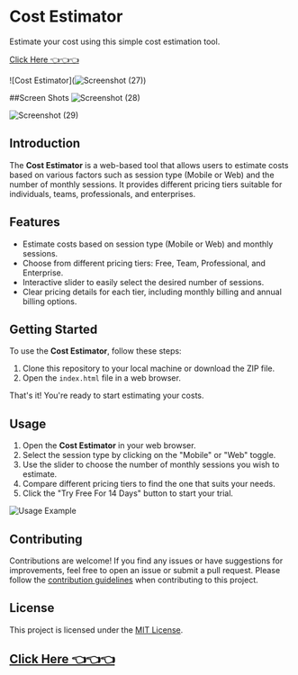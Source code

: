 
# Cost Estimator

Estimate your cost using this simple cost estimation tool.

[Click Here 👈👈👈](https://saurabhalagdeve.github.io/Cost-Estimator-Responsive/)

![Cost Estimator](![Screenshot (27)](https://github.com/saurabhalagdeve/Cost-Estimator-Responsive/assets/127332934/0f014a53-48a1-45b2-83aa-c0cacf53896d))

##Screen Shots
![Screenshot (28)](https://github.com/saurabhalagdeve/Cost-Estimator-Responsive/assets/127332934/3ab6384b-0a14-493a-88a9-c1b9bd22a6fe)

![Screenshot (29)](https://github.com/saurabhalagdeve/Cost-Estimator-Responsive/assets/127332934/e16a9c8c-fbfe-4736-bb9b-77af726a13f2)



## Introduction


The **Cost Estimator** is a web-based tool that allows users to estimate costs based on various factors such as session type (Mobile or Web) and the number of monthly sessions. It provides different pricing tiers suitable for individuals, teams, professionals, and enterprises.

## Features

- Estimate costs based on session type (Mobile or Web) and monthly sessions.
- Choose from different pricing tiers: Free, Team, Professional, and Enterprise.
- Interactive slider to easily select the desired number of sessions.
- Clear pricing details for each tier, including monthly billing and annual billing options.

## Getting Started

To use the **Cost Estimator**, follow these steps:

1. Clone this repository to your local machine or download the ZIP file.
2. Open the `index.html` file in a web browser.

That's it! You're ready to start estimating your costs.

## Usage

1. Open the **Cost Estimator** in your web browser.
2. Select the session type by clicking on the "Mobile" or "Web" toggle.
3. Use the slider to choose the number of monthly sessions you wish to estimate.
4. Compare different pricing tiers to find the one that suits your needs.
5. Click the "Try Free For 14 Days" button to start your trial.

![Usage Example](images/usage.gif)

## Contributing

Contributions are welcome! If you find any issues or have suggestions for improvements, feel free to open an issue or submit a pull request. Please follow the [contribution guidelines](CONTRIBUTING.md) when contributing to this project.

## License

This project is licensed under the [MIT License](LICENSE).

[Click Here 👈👈👈](https://saurabhalagdeve.github.io/Cost-Estimator-Responsive/)
---


